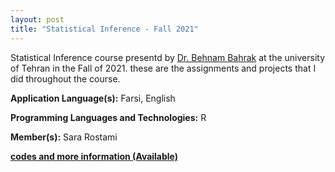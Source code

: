 ```yaml
---
layout: post
title: "Statistical Inference - Fall 2021"
---
```

Statistical Inference course presentd by [Dr. Behnam Bahrak](https://ece.ut.ac.ir/en/~bahrak) at the university of Tehran in the Fall of 2021. these are the assignments and projects that I did throughout the course.

**Application Language(s):** Farsi, English

**Programming Languages and Technologies:** R

**Member(s):** Sara Rostami

**[codes and more information (Available)](https://github.com/SaraRostami/University/tree/main/Statistical%20Inference%20-%20Fall%202021)**